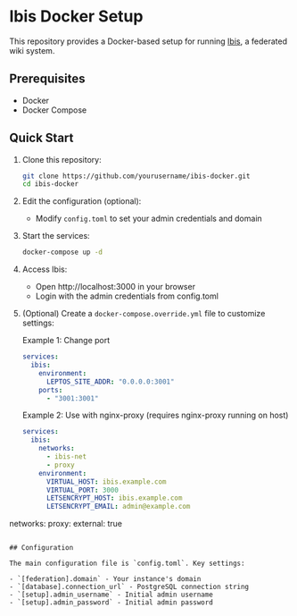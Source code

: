 # Ibis Docker Setup

This repository provides a Docker-based setup for running [Ibis](https://github.com/Nutomic/ibis), a federated wiki system.

## Prerequisites

- Docker
- Docker Compose

## Quick Start

1. Clone this repository:
   ```bash
   git clone https://github.com/yourusername/ibis-docker.git
   cd ibis-docker
   ```

2. Edit the configuration (optional):
   - Modify `config.toml` to set your admin credentials and domain

3. Start the services:
   ```bash
   docker-compose up -d
   ```

4. Access Ibis:
   - Open http://localhost:3000 in your browser
   - Login with the admin credentials from config.toml

5. (Optional) Create a `docker-compose.override.yml` file to customize settings:

   Example 1: Change port
   ```yaml
   services:
     ibis:
       environment:
         LEPTOS_SITE_ADDR: "0.0.0.0:3001"
       ports:
         - "3001:3001"
   ```

   Example 2: Use with nginx-proxy (requires nginx-proxy running on host)
   ```yaml
   services:
     ibis:
       networks:
         - ibis-net
         - proxy
       environment:
         VIRTUAL_HOST: ibis.example.com
         VIRTUAL_PORT: 3000
         LETSENCRYPT_HOST: ibis.example.com
         LETSENCRYPT_EMAIL: admin@example.com

networks:
  proxy:
    external: true
   ```

## Configuration

The main configuration file is `config.toml`. Key settings:

- `[federation].domain` - Your instance's domain
- `[database].connection_url` - PostgreSQL connection string
- `[setup].admin_username` - Initial admin username
- `[setup].admin_password` - Initial admin password
